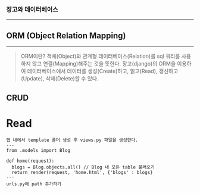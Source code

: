 ### 장고와 데이터베이스
------------
## ORM (Object Relation Mapping)
------------
> ORM이란? 객체(Object)와 관계형 데이터베이스(Relation)를 sql 쿼리를 사용하지 않고 연결(Mapping)해주는 것을 뜻한다. 
> 장고(django)의 ORM을 이용하여 데이터베이스에서 데이터를 생성(Create)하고, 읽고(Read), 갱신하고(Update), 삭제(Delete)할 수 있다.  

## CRUD
# Read
```
앱 내에서 template 폴더 생성 후 views.py 파일을 생성한다.
---
from .models import Blog  

def home(request):
  blogs = Blog.objects.all() // Blog 내 모든 table 불러오기
  return render(request, 'home.html', {'blogs' : blogs}
---
urls.py에 path 추가하기
```
